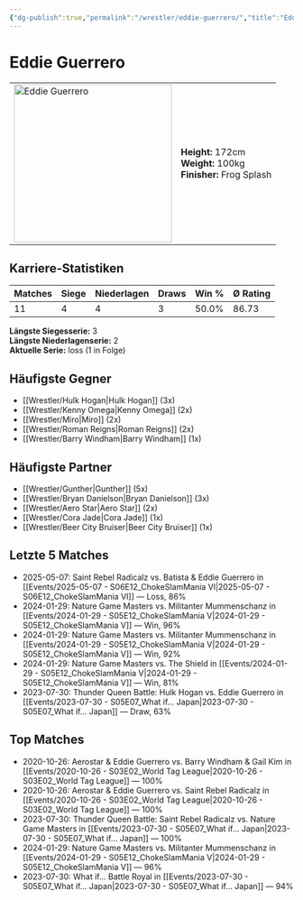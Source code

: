 ```yaml
---
{"dg-publish":true,"permalink":"/wrestler/eddie-guerrero/","title":"Eddie Guerrero","tags":["wrestler"],"noteIcon":""}
---
```



# Eddie Guerrero

<table>
        <tr>
        <td><img src="https://github.com/CptSpaulding1980/choke-slam-wrestling/releases/download/images/Eddie_Guerrero.png" width="280" alt="Eddie Guerrero"></td>
        <td>
        <b>Height:</b> 172cm<br>
        <b>Weight:</b> 100kg<br>
        <b>Finisher:</b> Frog Splash<br>
        </td>
        </tr>
        </table>
        

## Karriere-Statistiken

| Matches | Siege | Niederlagen | Draws | Win % | Ø Rating |
|---------|-------|-------------|-------|-------|-----------|
| 11 | 4 | 4 | 3 | 50.0% | 86.73 |

**Längste Siegesserie:** 3<br>**Längste Niederlagenserie:** 2<br>**Aktuelle Serie:** loss (1 in Folge)


## Häufigste Gegner
- [[Wrestler/Hulk Hogan\|Hulk Hogan]] (3x)
- [[Wrestler/Kenny Omega\|Kenny Omega]] (2x)
- [[Wrestler/Miro\|Miro]] (2x)
- [[Wrestler/Roman Reigns\|Roman Reigns]] (2x)
- [[Wrestler/Barry Windham\|Barry Windham]] (1x)

## Häufigste Partner
- [[Wrestler/Gunther\|Gunther]] (5x)
- [[Wrestler/Bryan Danielson\|Bryan Danielson]] (3x)
- [[Wrestler/Aero Star\|Aero Star]] (2x)
- [[Wrestler/Cora Jade\|Cora Jade]] (1x)
- [[Wrestler/Beer City Bruiser\|Beer City Bruiser]] (1x)

## Letzte 5 Matches
- 2025-05-07: Saint Rebel Radicalz vs. Batista & Eddie Guerrero in [[Events/2025-05-07 - S06E12_ChokeSlamMania VI\|2025-05-07 - S06E12_ChokeSlamMania VI]] — Loss, 86%
- 2024-01-29: Nature Game Masters  vs. Militanter Mummenschanz in [[Events/2024-01-29 - S05E12_ChokeSlamMania V\|2024-01-29 - S05E12_ChokeSlamMania V]] — Win, 96%
- 2024-01-29: Nature Game Masters  vs. Militanter Mummenschanz in [[Events/2024-01-29 - S05E12_ChokeSlamMania V\|2024-01-29 - S05E12_ChokeSlamMania V]] — Win, 92%
- 2024-01-29: Nature Game Masters  vs. The Shield in [[Events/2024-01-29 - S05E12_ChokeSlamMania V\|2024-01-29 - S05E12_ChokeSlamMania V]] — Win, 81%
- 2023-07-30: Thunder Queen Battle: Hulk Hogan vs. Eddie Guerrero in [[Events/2023-07-30 - S05E07_What if... Japan\|2023-07-30 - S05E07_What if... Japan]] — Draw, 63%

## Top Matches
- 2020-10-26: Aerostar & Eddie Guerrero vs. Barry Windham & Gail Kim in [[Events/2020-10-26 - S03E02_World Tag League\|2020-10-26 - S03E02_World Tag League]] — 100%
- 2020-10-26: Aerostar & Eddie Guerrero vs. Saint Rebel Radicalz in [[Events/2020-10-26 - S03E02_World Tag League\|2020-10-26 - S03E02_World Tag League]] — 100%
- 2023-07-30: Thunder Queen Battle: Saint Rebel Radicalz vs. Nature Game Masters  in [[Events/2023-07-30 - S05E07_What if... Japan\|2023-07-30 - S05E07_What if... Japan]] — 100%
- 2024-01-29: Nature Game Masters  vs. Militanter Mummenschanz in [[Events/2024-01-29 - S05E12_ChokeSlamMania V\|2024-01-29 - S05E12_ChokeSlamMania V]] — 96%
- 2023-07-30: What if... Battle Royal in [[Events/2023-07-30 - S05E07_What if... Japan\|2023-07-30 - S05E07_What if... Japan]] — 94%
